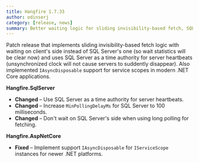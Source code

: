 ```yaml
---
title: Hangfire 1.7.33
author: odinserj
category: [release, news]
summary: Better waiting logic for sliding invisibility-based fetch, SQL server as a time authority for heartbeats.
---
```


Patch release that implements sliding invisibility-based fetch logic with waiting on client's side instead of SQL Server's one (so wait statistics will be clear now) and uses SQL Server as a time authority for server heartbeats (unsynchronized clock will not cause servers to suddently disappear). Also implemented `IAsyncDisposable` support for service scopes in modern .NET Core applications.

**Hangfire.SqlServer**

* **Changed** – Use SQL Server as a time authority for server heartbeats.
* **Changed** – Increase `MinPollingDelayMs` for SQL Server to 100 milliseconds.
* **Changed** – Don't wait on SQL Server's side when using long polling for fetching.

**Hangfire.AspNetCore**

* **Fixed** – Implement support `IAsyncDisposable` for `IServiceScope` instances for newer .NET platforms.
